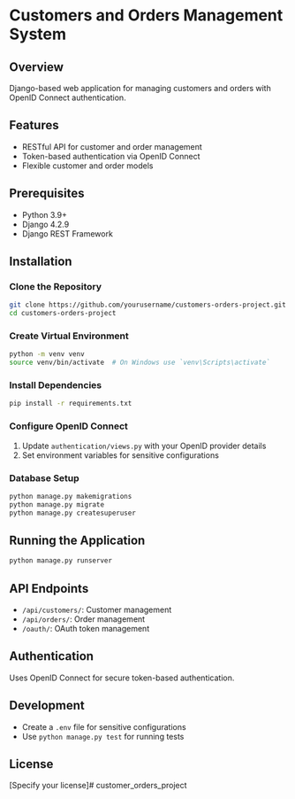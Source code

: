 # Customers and Orders Management System

## Overview
Django-based web application for managing customers and orders with OpenID Connect authentication.

## Features
- RESTful API for customer and order management
- Token-based authentication via OpenID Connect
- Flexible customer and order models

## Prerequisites
- Python 3.9+
- Django 4.2.9
- Django REST Framework

## Installation

### Clone the Repository
```bash
git clone https://github.com/yourusername/customers-orders-project.git
cd customers-orders-project
```

### Create Virtual Environment
```bash
python -m venv venv
source venv/bin/activate  # On Windows use `venv\Scripts\activate`
```

### Install Dependencies
```bash
pip install -r requirements.txt
```

### Configure OpenID Connect
1. Update `authentication/views.py` with your OpenID provider details
2. Set environment variables for sensitive configurations

### Database Setup
```bash
python manage.py makemigrations
python manage.py migrate
python manage.py createsuperuser
```

## Running the Application
```bash
python manage.py runserver
```

## API Endpoints
- `/api/customers/`: Customer management
- `/api/orders/`: Order management
- `/oauth/`: OAuth token management

## Authentication
Uses OpenID Connect for secure token-based authentication.

## Development
- Create a `.env` file for sensitive configurations
- Use `python manage.py test` for running tests

## License
[Specify your license]# customer_orders_project
